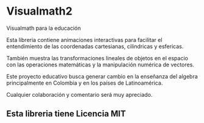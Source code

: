 # Visualmath2
Visualmath para la educación

Esta libreria contiene animaciones interactivas para facilitar el entendimiento de las coordenadas cartesianas, cilindricas y esfericas. 

También muestra las transformaciones lineales de objetos en el espacio con las operaciones matemáticas y la manipulación numérica de vectores.

Este proyecto educativo busca generar cambio en la enseñanza del algebra principalmente en Colombia y en los países de Latinoamérica.

Cualquier colaboración y comentario será muy apreciado.

## Esta libreria tiene Licencia MIT